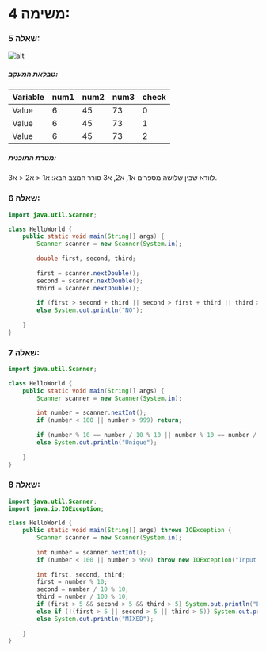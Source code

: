 # משימה 4:

### שאלה 5:

![alt](https://i.imgur.com/WUc7KBl.png)

##### טבלאת המעקב:
Variable | num1 | num2 | num3 | check |
--- | --- | --- | --- | --- |
Value | 6 | 45 | 73 | 0 | 
Value | 6 | 45 | 73 | 1 |
Value | 6 | 45 | 73 | 2 |

##### מטרת התוכנית:
לוודא שבין שלושה מספרים א1, א2, א3 סורר המצב הבא: א1 < א2 < א3.

### שאלה 6:
```java
import java.util.Scanner;

class HelloWorld {
    public static void main(String[] args) {
        Scanner scanner = new Scanner(System.in);
        
        double first, second, third;
        
        first = scanner.nextDouble();
        second = scanner.nextDouble();
        third = scanner.nextDouble();
        
        if (first > second + third || second > first + third || third > first + second) System.out.println("YES");
        else System.out.println("NO");
        
    }
}
```
### שאלה 7:
```java
import java.util.Scanner;

class HelloWorld {
    public static void main(String[] args) {
        Scanner scanner = new Scanner(System.in);
        
        int number = scanner.nextInt();
        if (number < 100 || number > 999) return;
        
        if (number % 10 == number / 10 % 10 || number % 10 == number / 100 % 10 || number / 10 % 10 == number / 100 % 10) System.out.println("Repeating");
        else System.out.println("Unique");
        
    }
}
```

### שאלה 8:
```java
import java.util.Scanner;
import java.io.IOException;

class HelloWorld {
    public static void main(String[] args) throws IOException {
        Scanner scanner = new Scanner(System.in);
        
        int number = scanner.nextInt();
        if (number < 100 || number > 999) throw new IOException("Input is invalid");
        
        int first, second, third;
        first = number % 10;
        second = number / 10 % 10;
        third = number / 100 % 10;
        if (first > 5 && second > 5 && third > 5) System.out.println("BIG");
        else if (!(first > 5 || second > 5 || third > 5)) System.out.println("SMALL");
        else System.out.println("MIXED");
        
    }
}
```

